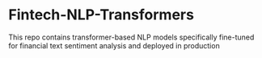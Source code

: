 # Fintech-NLP-Transformers

This repo contains transformer-based NLP models specifically fine-tuned for financial text sentiment analysis and deployed in production
